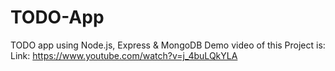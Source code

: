 # TODO-App
TODO app using Node.js, Express &amp; MongoDB
Demo video of this Project is:
Link:  https://www.youtube.com/watch?v=j_4buLQkYLA
